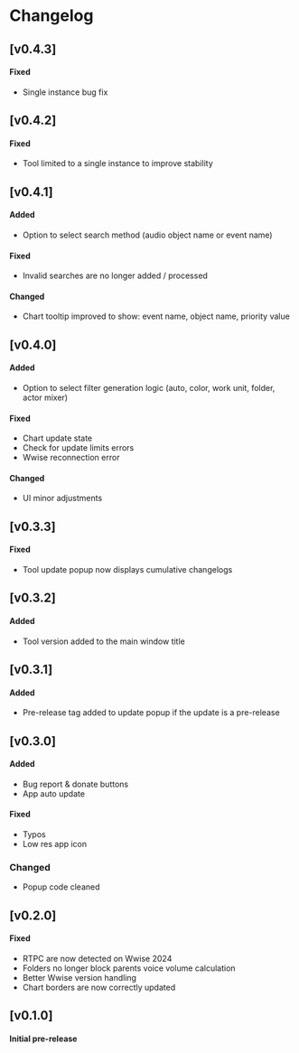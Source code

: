 # Changelog

## [v0.4.3]
#### Fixed
- Single instance bug fix
  
## [v0.4.2]
#### Fixed
- Tool limited to a single instance to improve stability

## [v0.4.1]
#### Added
- Option to select search method (audio object name or event name)

#### Fixed
- Invalid searches are no longer added / processed

#### Changed
- Chart tooltip improved to show: event name, object name, priority value

## [v0.4.0]
#### Added
- Option to select filter generation logic (auto, color, work unit, folder, actor mixer)

#### Fixed
- Chart update state
- Check for update limits errors
- Wwise reconnection error

#### Changed
- UI minor adjustments

## [v0.3.3]
#### Fixed
- Tool update popup now displays cumulative changelogs

## [v0.3.2]
#### Added
- Tool version added to the main window title

## [v0.3.1]
#### Added
- Pre-release tag added to update popup if the update is a pre-release
  
## [v0.3.0]
#### Added
- Bug report & donate buttons
- App auto update

#### Fixed
- Typos
- Low res app icon
  
### Changed
- Popup code cleaned

## [v0.2.0]
#### Fixed
- RTPC are now detected on Wwise 2024
- Folders no longer block parents voice volume calculation
- Better Wwise version handling
- Chart borders are now correctly updated

## [v0.1.0]
#### Initial pre-release
